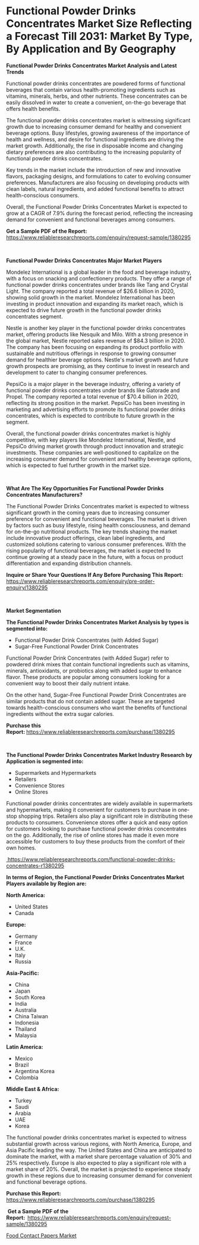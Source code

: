 <p><h1>Functional Powder Drinks Concentrates Market Size Reflecting a Forecast Till 2031: Market By Type, By Application and By Geography</h1></p><p><strong>Functional Powder Drinks Concentrates Market Analysis and Latest Trends</strong></p>
<p><p>Functional powder drinks concentrates are powdered forms of functional beverages that contain various health-promoting ingredients such as vitamins, minerals, herbs, and other nutrients. These concentrates can be easily dissolved in water to create a convenient, on-the-go beverage that offers health benefits.</p><p>The functional powder drinks concentrates market is witnessing significant growth due to increasing consumer demand for healthy and convenient beverage options. Busy lifestyles, growing awareness of the importance of health and wellness, and desire for functional ingredients are driving the market growth. Additionally, the rise in disposable income and changing dietary preferences are also contributing to the increasing popularity of functional powder drinks concentrates.</p><p>Key trends in the market include the introduction of new and innovative flavors, packaging designs, and formulations to cater to evolving consumer preferences. Manufacturers are also focusing on developing products with clean labels, natural ingredients, and added functional benefits to attract health-conscious consumers.</p><p>Overall, the Functional Powder Drinks Concentrates Market is expected to grow at a CAGR of 7.9% during the forecast period, reflecting the increasing demand for convenient and functional beverages among consumers.</p></p>
<p><strong>Get a Sample PDF of the Report:&nbsp;</strong> <a href="https://www.reliableresearchreports.com/enquiry/request-sample/1380295">https://www.reliableresearchreports.com/enquiry/request-sample/1380295</a></p>
<p>&nbsp;</p>
<p><strong>Functional Powder Drinks Concentrates Major Market Players</strong></p>
<p><p>Mondelez International is a global leader in the food and beverage industry, with a focus on snacking and confectionery products. They offer a range of functional powder drinks concentrates under brands like Tang and Crystal Light. The company reported a total revenue of $26.6 billion in 2020, showing solid growth in the market. Mondelez International has been investing in product innovation and expanding its market reach, which is expected to drive future growth in the functional powder drinks concentrates segment.</p><p>Nestle is another key player in the functional powder drinks concentrates market, offering products like Nesquik and Milo. With a strong presence in the global market, Nestle reported sales revenue of $84.3 billion in 2020. The company has been focusing on expanding its product portfolio with sustainable and nutritious offerings in response to growing consumer demand for healthier beverage options. Nestle's market growth and future growth prospects are promising, as they continue to invest in research and development to cater to changing consumer preferences.</p><p>PepsiCo is a major player in the beverage industry, offering a variety of functional powder drinks concentrates under brands like Gatorade and Propel. The company reported a total revenue of $70.4 billion in 2020, reflecting its strong position in the market. PepsiCo has been investing in marketing and advertising efforts to promote its functional powder drinks concentrates, which is expected to contribute to future growth in the segment.</p><p>Overall, the functional powder drinks concentrates market is highly competitive, with key players like Mondelez International, Nestle, and PepsiCo driving market growth through product innovation and strategic investments. These companies are well-positioned to capitalize on the increasing consumer demand for convenient and healthy beverage options, which is expected to fuel further growth in the market size.</p></p>
<p>&nbsp;</p>
<p><strong>What Are The Key Opportunities For Functional Powder Drinks Concentrates Manufacturers?</strong></p>
<p><p>The Functional Powder Drinks Concentrates market is expected to witness significant growth in the coming years due to increasing consumer preference for convenient and functional beverages. The market is driven by factors such as busy lifestyle, rising health consciousness, and demand for on-the-go nutritional products. The key trends shaping the market include innovative product offerings, clean label ingredients, and customized solutions catering to various consumer preferences. With the rising popularity of functional beverages, the market is expected to continue growing at a steady pace in the future, with a focus on product differentiation and expanding distribution channels.</p></p>
<p><strong>Inquire or Share Your Questions If Any Before Purchasing This Report:</strong> <a href="https://www.reliableresearchreports.com/enquiry/pre-order-enquiry/1380295">https://www.reliableresearchreports.com/enquiry/pre-order-enquiry/1380295</a></p>
<p>&nbsp;</p>
<p><strong>Market Segmentation</strong></p>
<p><strong>The Functional Powder Drinks Concentrates Market Analysis by types is segmented into:</strong></p>
<p><ul><li>Functional Powder Drink Concentrates (with Added Sugar)</li><li>Sugar-Free Functional Powder Drink Concentrates</li></ul></p>
<p><p>Functional Powder Drink Concentrates (with Added Sugar) refer to powdered drink mixes that contain functional ingredients such as vitamins, minerals, antioxidants, or probiotics along with added sugar to enhance flavor. These products are popular among consumers looking for a convenient way to boost their daily nutrient intake. </p><p>On the other hand, Sugar-Free Functional Powder Drink Concentrates are similar products that do not contain added sugar. These are targeted towards health-conscious consumers who want the benefits of functional ingredients without the extra sugar calories.</p></p>
<p><strong>Purchase this Report:&nbsp;</strong><a href="https://www.reliableresearchreports.com/purchase/1380295">https://www.reliableresearchreports.com/purchase/1380295</a></p>
<p>&nbsp;</p>
<p><strong>The Functional Powder Drinks Concentrates Market Industry Research by Application is segmented into:</strong></p>
<p><ul><li>Supermarkets and Hypermarkets</li><li>Retailers</li><li>Convenience Stores</li><li>Online Stores</li></ul></p>
<p><p>Functional powder drinks concentrates are widely available in supermarkets and hypermarkets, making it convenient for customers to purchase in one-stop shopping trips. Retailers also play a significant role in distributing these products to consumers. Convenience stores offer a quick and easy option for customers looking to purchase functional powder drinks concentrates on the go. Additionally, the rise of online stores has made it even more accessible for customers to buy these products from the comfort of their own homes.</p></p>
<p><a href="https://www.reliableresearchreports.com/functional-powder-drinks-concentrates-r1380295">&nbsp;https://www.reliableresearchreports.com/functional-powder-drinks-concentrates-r1380295</a></p>
<p><strong>In terms of Region, the Functional Powder Drinks Concentrates Market Players available by Region are:</strong></p>
<p>
    <p> <strong> North America: </strong>
        <ul>
            <li>United States</li>
            <li>Canada</li>
        </ul>
        </p> 
    <p> <strong> Europe: </strong>
        <ul>
            <li>Germany</li>
            <li>France</li>
            <li>U.K.</li>
            <li>Italy</li>
            <li>Russia</li>
        </ul>
        </p> 
    <p> <strong> Asia-Pacific: </strong>
        <ul>
            <li>China</li>
            <li>Japan</li>
            <li>South Korea</li>
            <li>India</li>
            <li>Australia</li>
            <li>China Taiwan</li>
            <li>Indonesia</li>
            <li>Thailand</li>
            <li>Malaysia</li>
        </ul>
        </p> 
    <p> <strong> Latin America: </strong>
        <ul>
            <li>Mexico</li>
            <li>Brazil</li>
            <li>Argentina Korea</li>
            <li>Colombia</li>
        </ul>
        </p> 
    <p> <strong> Middle East & Africa: </strong>
        <ul>
            <li>Turkey</li>
            <li>Saudi</li>
            <li>Arabia</li>
            <li>UAE</li>
            <li>Korea</li>
        </ul>
    </p>
    </p>
<p><p>The functional powder drinks concentrates market is expected to witness substantial growth across various regions, with North America, Europe, and Asia Pacific leading the way. The United States and China are anticipated to dominate the market, with a market share percentage valuation of 30% and 25% respectively. Europe is also expected to play a significant role with a market share of 20%. Overall, the market is projected to experience steady growth in these regions due to increasing consumer demand for convenient and functional beverage options.</p></p>
<p><strong>Purchase this Report: </strong><a href="https://www.reliableresearchreports.com/purchase/1380295">https://www.reliableresearchreports.com/purchase/1380295</a></p>
<p>&nbsp;<strong>Get a Sample PDF of the Report:&nbsp;&nbsp;</strong><a href="https://www.reliableresearchreports.com/enquiry/request-sample/1380295">https://www.reliableresearchreports.com/enquiry/request-sample/1380295</a></p>
<p><strong></strong></p>
<p><p><a href="https://github.com/FassouRP/Market-Research-Report-List-4/blob/main/food-contact-papers-market.md">Food Contact Papers Market</a></p></p>